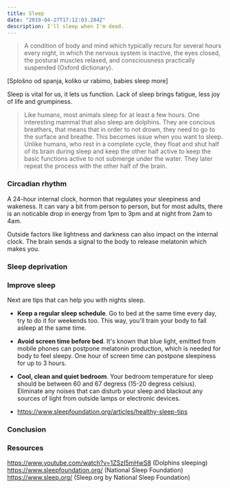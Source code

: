 ```yaml
---
title: Sleep
date: "2019-04-27T17:12:03.284Z"
description: I'll sleep when I'm dead.
---
```


> A condition of body and mind which typically recurs for several hours every night, in which the nervous system is inactive, the eyes closed, the postural muscles relaxed, and consciousness practically suspended (Oxford dictionary).

[Splošno od spanja, koliko ur rabimo, babies sleep more]

Sleep is vital for us, it lets us function. Lack of sleep brings fatigue, less joy of life and grumpiness.

> Like humans, most animals sleep for at least a few hours. One interesting mammal that also sleep are dolphins. They are concious breathers, that means that in order to not drown, they need to go to the surface and breathe. This becomes issue when you want to sleep. Unlike humans, who rest in a complete cycle, they float and shut half of its brain during sleep and keep the other half active to keep the basic functions active to not submerge under the water. They later repeat the process with the other half of the brain. 

### Circadian rhythm

A 24-hour internal clock, hormon that regulates your sleepiness and wakeness. It can vary a bit from person to person, but for most adults, there is an noticable drop in energy from 1pm to 3pm and at night from 2am to 4am.

Outside factors like lightness and darkness can also impact on the internal clock. The brain sends a signal to the body to release melatonin which makes you.

### Sleep deprivation

### Improve sleep

Next are tips that can help you with nights sleep.

- **Keep a regular sleep schedule**. Go to bed at the same time every day, try to do it for weekends too. This way, you'll train your body to fall asleep at the same time.

- **Avoid screen time before bed**. It's known that blue light, emitted from mobile phones can postpone melatonin production, which is needed for body to feel sleepy. One hour of screen time can postpone sleepiness for up to 3 hours.

- **Cool, clean and quiet bedroom**. Your bedroom temperature for sleep should be between 60 and 67 degress (15-20 degress celsius). Eliminate any noises that can disturb your sleep and blackout any sources of light from outside lamps or electronic devices. 

- https://www.sleepfoundation.org/articles/healthy-sleep-tips

### Conclusion

### Resources

https://www.youtube.com/watch?v=1ZSzI5mHwS8 (Dolphins sleeping)
https://www.sleepfoundation.org/ (National Sleep Foundation)
https://www.sleep.org/ (Sleep.org by National Sleep Foundation)